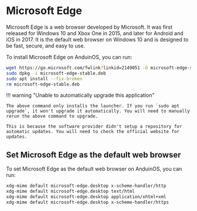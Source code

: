# Microsoft Edge

Microsoft Edge is a web browser developed by Microsoft. It was first released for Windows 10 and Xbox One in 2015, and later for Android and iOS in 2017. It is the default web browser on Windows 10 and is designed to be fast, secure, and easy to use.

To install Microsoft Edge on AnduinOS, you can run:

```bash
wget https://go.microsoft.com/fwlink?linkid=2149051 -O microsoft-edge-stable.deb
sudo dpkg -i microsoft-edge-stable.deb
sudo apt install --fix-broken
rm microsoft-edge-stable.deb
```

!!! warning "Unable to automatically upgrade this application"

    The above command only installs the launcher. If you run `sudo apt upgrade`, it won't upgrade it automatically. You will need to manually rerun the above command to upgrade.

    This is because the software provider didn't setup a repository for automatic updates. You will need to check the official website for updates.

## Set Microsoft Edge as the default web browser

To set Microsoft Edge as the default web browser on AnduinOS, you can run:

```bash
xdg-mime default microsoft-edge.desktop x-scheme-handler/http
xdg-mime default microsoft-edge.desktop text/html
xdg-mime default microsoft-edge.desktop application/xhtml+xml
xdg-mime default microsoft-edge.desktop x-scheme-handler/https
```
